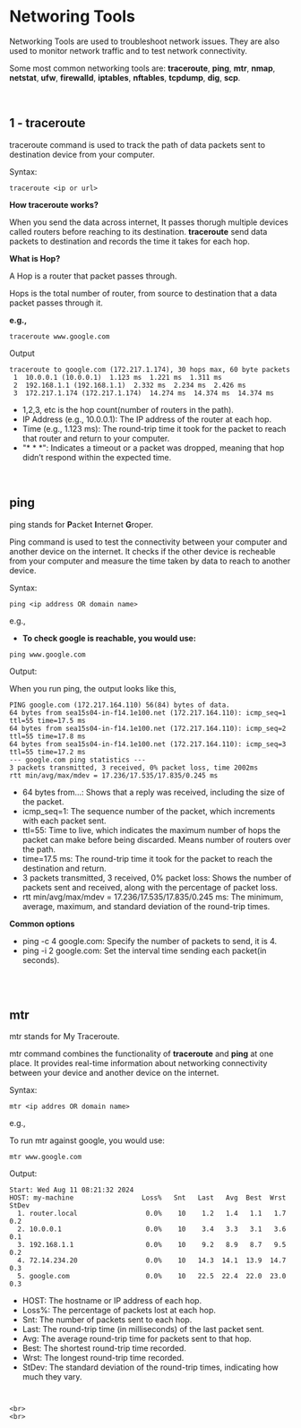 # Networing Tools

Networking Tools are used to troubleshoot network issues. They are also used to monitor network traffic and to test network connectivity.

Some most common networking tools are: **traceroute**, **ping**, **mtr**, **nmap**, **netstat**, **ufw**, **firewalld**, **iptables**, **nftables**, **tcpdump**, **dig**, **scp**.

<br>

## 1 - traceroute

traceroute command is used to track the path of data packets sent to destination device from your computer.

Syntax:
```
traceroute <ip or url>
```

**How traceroute works?**

When you send the data across internet, It passes thorugh multiple devices called routers before reaching to its destination. **traceroute** send data packets to destination and records the time it takes for each hop. 

**What is Hop?**

A Hop is a router that packet passes through.

Hops is the total number of router, from source to destination that a data packet passes through it.

**e.g.,**
```
traceroute www.google.com
```
Output

```
traceroute to google.com (172.217.1.174), 30 hops max, 60 byte packets
 1  10.0.0.1 (10.0.0.1)  1.123 ms  1.221 ms  1.311 ms
 2  192.168.1.1 (192.168.1.1)  2.332 ms  2.234 ms  2.426 ms
 3  172.217.1.174 (172.217.1.174)  14.274 ms  14.374 ms  14.374 ms
```

- 1,2,3, etc is the hop count(number of routers in the path).
- IP Address (e.g., 10.0.0.1): The IP address of the router at each hop.
- Time (e.g., 1.123 ms): The round-trip time it took for the packet to reach that router and return to your computer.
- "* * *": Indicates a timeout or a packet was dropped, meaning that hop didn’t respond within the expected time.

<br>

## ping

ping stands for **P**acket **I**nternet **G**roper.

Ping command is used to test the connectivity between your computer and another device on the internet. It checks if the other device is recheable from your computer and measure the time taken by data to reach to another device.

Syntax:
```
ping <ip address OR domain name>
```

e.g.,

- **To check google is reachable, you would use:**
```
ping www.google.com
```

Output:

When you run ping, the output looks like this,
```
PING google.com (172.217.164.110) 56(84) bytes of data.
64 bytes from sea15s04-in-f14.1e100.net (172.217.164.110): icmp_seq=1 ttl=55 time=17.5 ms
64 bytes from sea15s04-in-f14.1e100.net (172.217.164.110): icmp_seq=2 ttl=55 time=17.8 ms
64 bytes from sea15s04-in-f14.1e100.net (172.217.164.110): icmp_seq=3 ttl=55 time=17.2 ms
--- google.com ping statistics ---
3 packets transmitted, 3 received, 0% packet loss, time 2002ms
rtt min/avg/max/mdev = 17.236/17.535/17.835/0.245 ms
```

- 64 bytes from...: Shows that a reply was received, including the size of the packet.
- icmp_seq=1: The sequence number of the packet, which increments with each packet sent.
- ttl=55: Time to live, which indicates the maximum number of hops the packet can make before being discarded. Means number of routers over the path.
- time=17.5 ms: The round-trip time it took for the packet to reach the destination and return.
- 3 packets transmitted, 3 received, 0% packet loss: Shows the number of packets sent and received, along with the percentage of packet loss.
- rtt min/avg/max/mdev = 17.236/17.535/17.835/0.245 ms: The minimum, average, maximum, and standard deviation of the round-trip times.

**Common options**

- ping -c 4 google.com: Specify the number of packets to send, it is 4.
- ping -i 2 google.com: Set the interval time sending each packet(in seconds).

<br>
<br>

## mtr

mtr stands for My Traceroute.

mtr command combines the functionality of **traceroute** and **ping** at one place. It provides real-time information about networking connectivity between your device and another device on the internet.

Syntax:
```
mtr <ip addres OR domain name>
```

e.g.,

To run mtr against google, you would use:
```
mtr www.google.com
```

Output:
```
Start: Wed Aug 11 08:21:32 2024
HOST: my-machine                 Loss%   Snt   Last   Avg  Best  Wrst StDev
  1. router.local                 0.0%    10    1.2   1.4   1.1   1.7   0.2
  2. 10.0.0.1                     0.0%    10    3.4   3.3   3.1   3.6   0.1
  3. 192.168.1.1                  0.0%    10    9.2   8.9   8.7   9.5   0.2
  4. 72.14.234.20                 0.0%    10   14.3  14.1  13.9  14.7   0.3
  5. google.com                   0.0%    10   22.5  22.4  22.0  23.0   0.3
```

- HOST: The hostname or IP address of each hop.
- Loss%: The percentage of packets lost at each hop.
- Snt: The number of packets sent to each hop.
- Last: The round-trip time (in milliseconds) of the last packet sent.
- Avg: The average round-trip time for packets sent to that hop.
- Best: The shortest round-trip time recorded.
- Wrst: The longest round-trip time recorded.
- StDev: The standard deviation of the round-trip times, indicating how much they vary.
```


<br>
<br>

